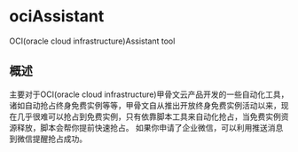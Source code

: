# ociAssistant
OCI(oracle cloud infrastructure)Assistant tool
## 概述
主要对于OCI(oracle cloud infrastructure)甲骨文云产品开发的一些自动化工具，诸如自动抢占终身免费实例等等，甲骨文自从推出开放终身免费实例活动以来，现在几乎很难可以抢占到免费实例，只有依靠脚本工具来自动化抢占，当免费实例资源释放，脚本会帮你提前快速抢占。
如果你申请了企业微信，可以利用推送消息到微信提醒抢占成功。
